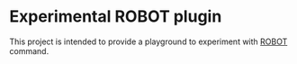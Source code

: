 Experimental ROBOT plugin
=========================

This project is intended to provide a playground to experiment with
[ROBOT](http://robot.obolibrary.org/) command.
